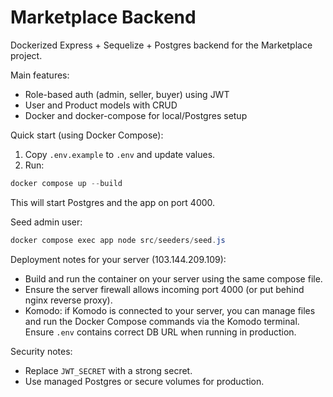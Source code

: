 # Marketplace Backend

Dockerized Express + Sequelize + Postgres backend for the Marketplace project.

Main features:
- Role-based auth (admin, seller, buyer) using JWT
- User and Product models with CRUD
- Docker and docker-compose for local/Postgres setup

Quick start (using Docker Compose):

1. Copy `.env.example` to `.env` and update values.
2. Run:

```powershell
docker compose up --build
```

This will start Postgres and the app on port 4000.

Seed admin user:

```powershell
docker compose exec app node src/seeders/seed.js
```

Deployment notes for your server (103.144.209.109):
- Build and run the container on your server using the same compose file.
- Ensure the server firewall allows incoming port 4000 (or put behind nginx reverse proxy).
- Komodo: if Komodo is connected to your server, you can manage files and run the Docker Compose commands via the Komodo terminal. Ensure `.env` contains correct DB URL when running in production.

Security notes:
- Replace `JWT_SECRET` with a strong secret.
- Use managed Postgres or secure volumes for production.
